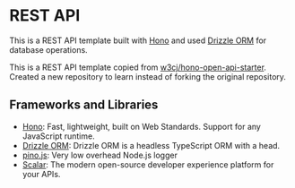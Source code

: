 # REST API

This is a REST API template built with [Hono](https://hono.dev/) and used [Drizzle ORM](https://orm.drizzle.team/) for database operations.

This is a REST API template copied from [w3cj/hono-open-api-starter](https://github.com/w3cj/hono-open-api-starter). Created a new repository to learn instead of forking the original repository.

## Frameworks and Libraries

- [Hono](https://hono.dev/): Fast, lightweight, built on Web Standards. Support for any JavaScript runtime.
- [Drizzle ORM](https://orm.drizzle.team/): Drizzle ORM is a headless TypeScript ORM with a head.
- [pino.js](https://getpino.io): Very low overhead Node.js logger
- [Scalar](https://scalar.com/): The modern open-source developer experience platform for your APIs.
